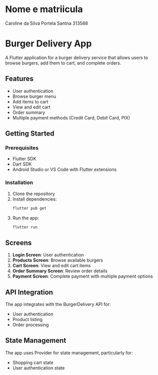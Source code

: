 # Nome e matriicula 

Caroline da Silva Portela Santna 313588

# Burger Delivery App

A Flutter application for a burger delivery service that allows users to browse burgers, add them to cart, and complete orders.

## Features

- User authentication
- Browse burger menu
- Add items to cart
- View and edit cart
- Order summary
- Multiple payment methods (Credit Card, Debit Card, PIX)

## Getting Started

### Prerequisites

- Flutter SDK
- Dart SDK
- Android Studio or VS Code with Flutter extensions

### Installation

1. Clone the repository
2. Install dependencies:
   ```bash
   flutter pub get
   ```
3. Run the app:
   ```bash
   flutter run
   ```

## Screens

1. **Login Screen**: User authentication
2. **Products Screen**: Browse available burgers
3. **Cart Screen**: View and edit cart items
4. **Order Summary Screen**: Review order details
5. **Payment Screen**: Complete payment with multiple payment options

## API Integration

The app integrates with the BurgerDelivery API for:
- User authentication
- Product listing
- Order processing

## State Management

The app uses Provider for state management, particularly for:
- Shopping cart state
- User authentication state
